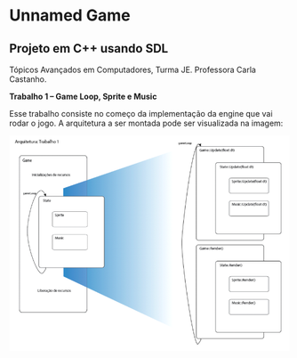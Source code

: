 # Unnamed Game

## Projeto em C++ usando SDL

Tópicos Avançados em Computadores, Turma JE. Professora Carla Castanho.

**Trabalho 1 – Game Loop, Sprite e Music**

Esse trabalho consiste no começo da implementação da engine que vai rodar o jogo. A arquitetura a ser montada pode ser visualizada na imagem:

![Arquitetura](docs/arquitetura.png)